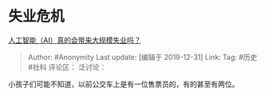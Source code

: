 # 失业危机
[人工智能（AI）真的会带来大规模失业吗？](https://www.zhihu.com/question/363804778/answer/957574469)

> Author: #Anonymity
> Last update: [编辑于 2019-12-31]
> Link:
> Tag: #历史 #社科
> 评论区：
> 泛讨论：

小孩子们可能不知道，以前公交车上是有一位售票员的，有的甚至有两位。
